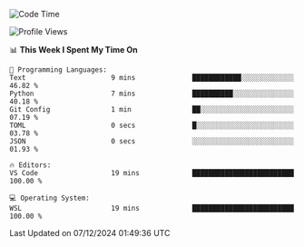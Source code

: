 <!--START_SECTION:waka-->
![Code Time](http://img.shields.io/badge/Code%20Time-777%20hrs%2024%20mins-blue)

![Profile Views](http://img.shields.io/badge/Profile%20Views-7-blue)

📊 **This Week I Spent My Time On** 

```text
💬 Programming Languages: 
Text                     9 mins              ████████████░░░░░░░░░░░░░   46.82 % 
Python                   7 mins              ██████████░░░░░░░░░░░░░░░   40.18 % 
Git Config               1 min               ██░░░░░░░░░░░░░░░░░░░░░░░   07.19 % 
TOML                     0 secs              █░░░░░░░░░░░░░░░░░░░░░░░░   03.78 % 
JSON                     0 secs              ░░░░░░░░░░░░░░░░░░░░░░░░░   01.93 % 

🔥 Editors: 
VS Code                  19 mins             █████████████████████████   100.00 % 

💻 Operating System: 
WSL                      19 mins             █████████████████████████   100.00 % 
```


 Last Updated on 07/12/2024 01:49:36 UTC
<!--END_SECTION:waka-->
